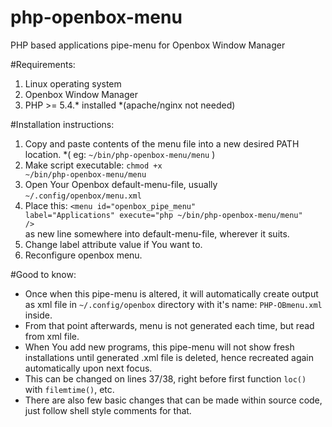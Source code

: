 # php-openbox-menu
PHP based applications pipe-menu for Openbox Window Manager

#Requirements: 

1. Linux operating system
2. Openbox Window Manager
3. PHP >= 5.4.* installed *(apache/nginx not needed)

#Installation instructions:

1. Copy and paste contents of the menu file into a new desired PATH location. *( eg: <code>~/bin/php-openbox-menu/menu</code> )
2. Make script executable: <code>chmod +x ~/bin/php-openbox-menu/menu</code>
3. Open Your Openbox default-menu-file, usually <code>~/.config/openbox/menu.xml</code>
4. Place this: <code>&lt;menu id="openbox_pipe_menu" label="Applications" execute="php ~/bin/php-openbox-menu/menu" /&gt;</code> <br> as new line somewhere into default-menu-file, wherever it suits.
5. Change label attribute value if You want to. 
6. Reconfigure openbox menu.

#Good to know:

- Once when this pipe-menu is altered, it will automatically create output as xml file in <code>~/.config/openbox</code> directory with it's name: <code>PHP-OBmenu.xml</code> inside. 
- From that point afterwards, menu is not generated each time, but read from xml file. 
- When You add new programs, this pipe-menu will not show fresh installations until generated .xml file is deleted, hence recreated again automatically upon next focus.
- This can be changed on lines 37/38, right before first function <code>loc()</code> with <code>filemtime()</code>, etc.
- There are also few basic changes that can be made within source code, just follow shell style comments for that.
